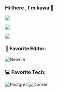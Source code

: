 ### Hi there , I'm kawa 👋

![](http://github-profile-summary-cards-gmbv2ohs3.vercel.app/api/cards/profile-details?username=Lttce&theme=nord_dark)

![](http://github-profile-summary-cards-gmbv2ohs3.vercel.app/api/cards/most-commit-language?username=Lttce&theme=nord_dark)

![](http://github-profile-summary-cards-gmbv2ohs3.vercel.app/api/cards/repos-per-language?username=Lttce&theme=nord_dark)

### 📝 Favorite Editor:
![Neovim](https://img.shields.io/badge/NeoVim-%2357A143.svg?&style=for-the-badge&logo=neovim&logoColor=white)

### 💻 Favorite Tech:
![Postgres](https://img.shields.io/badge/postgres-%23316192.svg?style=for-the-badge&logo=postgresql&logoColor=white)
![Docker](https://img.shields.io/badge/docker-%230db7ed.svg?style=for-the-badge&logo=docker&logoColor=white) 


